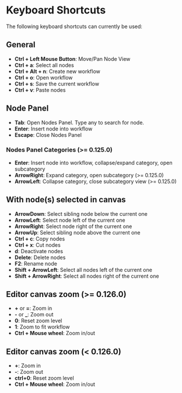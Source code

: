 # Keyboard Shortcuts

The following keyboard shortcuts can currently be used:

## General

 - **Ctrl + Left Mouse Button**: Move/Pan Node View
 - **Ctrl + a**: Select all nodes
 - **Ctrl + Alt + n**: Create new workflow
 - **Ctrl + o**: Open workflow
 - **Ctrl + s**: Save the current workflow
 - **Ctrl + v**: Paste nodes

## Node Panel

 - **Tab**: Open Nodes Panel. Type any to search for node.
 - **Enter**: Insert node into workflow
 - **Escape**: Close Nodes Panel

### Nodes Panel Categories (>= 0.125.0)
- **Enter**: Insert node into workflow, collapse/expand category, open subcategory
- **ArrowRight**: Expand category, open subcategory (>= 0.125.0)
- **ArrowLeft**: Collapse category, close subcategory view (>= 0.125.0)

## With node(s) selected in canvas

 - **ArrowDown**: Select sibling node below the current one
 - **ArrowLeft**: Select node left of the current one
 - **ArrowRight**: Select node right of the current one
 - **ArrowUp**: Select sibling node above the current one
 - **Ctrl + c**: Copy nodes
 - **Ctrl + x**: Cut nodes
 - **d**: Deactivate nodes
 - **Delete**: Delete nodes
 - **F2**: Rename node
 - **Shift + ArrowLeft**: Select all nodes left of the current one
 - **Shift + ArrowRight**: Select all nodes right of the current one

## Editor canvas zoom (>= 0.126.0)
- **+** or **=**: Zoom in
- **-** or **_**: Zoom out
- **0**: Reset zoom level
- **1**: Zoom to fit workflow
- **Ctrl + Mouse wheel**: Zoom in/out

## Editor canvas zoom (< 0.126.0)

- **+**: Zoom in
- **-**: Zoom out
- **ctrl+0**: Reset zoom level
- **Ctrl + Mouse wheel**: Zoom in/out
